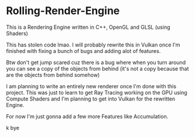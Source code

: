 # Rolling-Render-Engine
This is a Rendering Engine written in C++, OpenGL and GLSL (using Shaders)

This has stolen code lmao.
I will probably rewrite this in Vulkan once I'm finished with fixing a bunch of bugs and adding alot of features.

Btw don't get jump scared cuz there is a bug where when you turn around you can see a copy of the objects from behind (it's not a copy because that
are the objects from behind somehow)

I am planning to write an entirely new renderer once I'm done with this project.
This was just to learn to get Ray Tracing working on the GPU using Compute Shaders and I'm planning to get into Vulkan for the rewritten Engine.

For now I'm just gonna add a few more Features like Accumulation.

k bye
